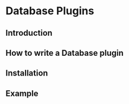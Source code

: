 # Database Plugins

## Introduction

## How to write a Database plugin

## Installation

## Example

